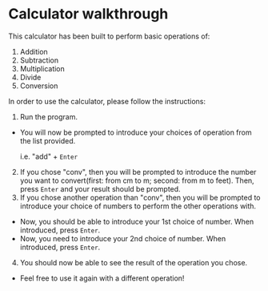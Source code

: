 # Calculator walkthrough

This calculator has been built to perform basic operations of:
1. Addition
2. Subtraction
3. Multiplication
4. Divide
5. Conversion

In order to use the calculator, please follow the instructions:
1. Run the program.
- You will now be prompted to introduce your choices of operation from the list provided.

    i.e. "add" + `Enter`
2. If you chose "conv", then you will be prompted to introduce the number you want to convert(first: from cm to m; second: from m to feet). Then, press `Enter` and your result should be prompted.
3. If you chose another operation than "conv", then you will be prompted to introduce your choice of numbers to perform the other operations with.
- Now, you should be able to introduce your 1st choice of number. When introduced, press `Enter`.
- Now, you need to introduce your 2nd choice of number. When introduced, press `Enter`.
4. You should now be able to see the result of the operation you chose.
- Feel free to use it again with a different operation!